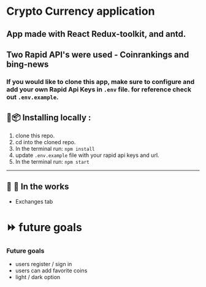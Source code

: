# Crypto Currency application

## App made with React Redux-toolkit, and antd.

## Two Rapid API's were used - Coinrankings and bing-news

### If you would like to clone this app, make sure to configure and add your own Rapid Api Keys in `.env` file. for reference check out `.env.example`.

## :floppy_disk::package: Installing locally :

1. clone this repo.
2. cd into the cloned repo.
3. In the terminal run: `npm install`
4. update `.env.example` file with your rapid api keys and url.
5. In the terminal run: `npm start`

---

## :construction_worker: :construction: In the works

- Exchanges tab

# :fast_forward: future goals

### Future goals

- users register / sign in
- users can add favorite coins
- light / dark option
